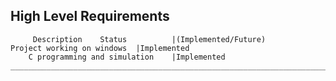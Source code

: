 High Level Requirements
-------------------------------------
         Description	Status          |(Implemented/Future)
	Project working on windows	|Implemented
        C programming and simulation    |Implemented
	_______________________________________________________________________
